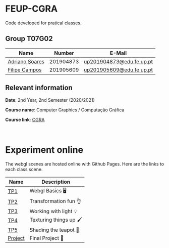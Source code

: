 # FEUP-CGRA

Code developed for pratical classes.


## Group T07G02

|Name|Number|E-Mail|
|----------------|---------|--------------------|
|[Adriano Soares](https://github.com/adr1an0s0ar3s)|201904873|up201904873@edu.fe.up.pt|
|[Filipe Campos](https://github.com/filipepcampos)|201905609|up201905609@edu.fe.up.pt|


## Relevant information
**Date**: 2nd Year, 2nd Semester (2020/2021)

**Course name**: Computer Graphics / Computação Gráfica

**Course link**: [CGRA](https://sigarra.up.pt/feup/en/UCURR_GERAL.FICHA_UC_VIEW?pv_ocorrencia_id=459476)


<br />


# Experiment online

The webgl scenes are hosted online with Github Pages.
Here are the links to each class scene.

| Name | Description|
|------|-------------|
|[TP1](https://cgra.projects.filipepcampos.com/tp1/)|Webgl Basics 🖥️|
|[TP2](https://cgra.projects.filipepcampos.com/tp2/)|Transformation fun 👌|
|[TP3](https://cgra.projects.filipepcampos.com/tp3/)|Working with light 💡|
|[TP4](https://cgra.projects.filipepcampos.com/tp4/)|Texturing things up 🖌️|
|[TP5](https://cgra.projects.filipepcampos.com/tp5/)|Shading the teapot 🍵|
|[Project](https://cgra.projects.filipepcampos.com/project/)|Final Project 🐠|
